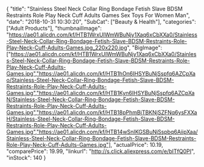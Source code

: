 {
	"title": "Stainless Steel Neck Collar Ring Bondage Fetish Slave BDSM Restraints Role Play Neck Cuff Adults Games Sex Toys For Women Man",
	"date": "2018-10-31 10:30:20",
	"SubCat": ["Beauty & Health"],
	"categories": ["Adult Products"],
	"thumbnailImage": "https://ae01.alicdn.com/kf/HTB1WrxUIWmWBuNjy1Xaq6xCbXXa0/Stainless-Steel-Neck-Collar-Ring-Bondage-Fetish-Slave-BDSM-Restraints-Role-Play-Neck-Cuff-Adults-Games.jpg_220x220.jpg",
	"BigImage": ["https://ae01.alicdn.com/kf/HTB1WrxUIWmWBuNjy1Xaq6xCbXXa0/Stainless-Steel-Neck-Collar-Ring-Bondage-Fetish-Slave-BDSM-Restraints-Role-Play-Neck-Cuff-Adults-Games.jpg","https://ae01.alicdn.com/kf/HTB1hOn6IHSYBuNjSspfq6AZCpXao/Stainless-Steel-Neck-Collar-Ring-Bondage-Fetish-Slave-BDSM-Restraints-Role-Play-Neck-Cuff-Adults-Games.jpg","https://ae01.alicdn.com/kf/HTB1Kyn6IHSYBuNjSspfq6AZCpXaN/Stainless-Steel-Neck-Collar-Ring-Bondage-Fetish-Slave-BDSM-Restraints-Role-Play-Neck-Cuff-Adults-Games.jpg","https://ae01.alicdn.com/kf/HTB18pPhmBjTBKNjSZFNq6ysFXXaH/Stainless-Steel-Neck-Collar-Ring-Bondage-Fetish-Slave-BDSM-Restraints-Role-Play-Neck-Cuff-Adults-Games.jpg","https://ae01.alicdn.com/kf/HTB14wSnIKGSBuNjSspbq6AiipXaa/Stainless-Steel-Neck-Collar-Ring-Bondage-Fetish-Slave-BDSM-Restraints-Role-Play-Neck-Cuff-Adults-Games.jpg"],
	"actualPrice": 10.19,
	"comparePrice": 19.99,
	"linkurl": "http://s.click.aliexpress.com/e/bITfQ0PI",
	"inStock": 140
}
